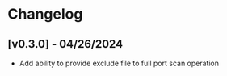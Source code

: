 # Changelog
## [v0.3.0] - 04/26/2024
- Add ability to provide exclude file to full port scan operation
